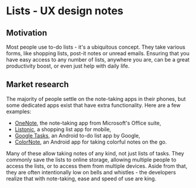 # Lists - UX design notes

## Motivation

Most people use to-do lists - it's a ubiquitous concept. They take various forms, like shopping lists, post-it notes or unread emails. Ensuring that you have easy access to any number of lists, anywhere you are, can be a great productivity boost, or even just help with daily life. 

## Market research

The majority of people settle on the note-taking apps in their phones, but some dedicated apps exist that have extra functionality. Here are a few examples:

   - [OneNote](https://www.microsoft.com/en-us/microsoft-365/onenote/digital-note-taking-app), the note-taking app from Microsoft's Office suite,
   - [Listonic](https://listonic.com), a shopping list app for mobile,
   - [Google Tasks](https://play.google.com/store/apps/details?id=com.google.android.apps.tasks), an Android to-do list app by Google,
   - [ColorNote](https://play.google.com/store/apps/details?id=com.socialnmobile.dictapps.notepad.color.note), an Android app for taking colorful notes on the go.

Many of these allow taking notes of any kind, not just lists of tasks. They commonly save the lists to online storage, allowing multiple people to access the lists, or to access them from multiple devices. Aside from that, they are often intentionally low on bells and whistles - the developers realize that with note-taking, ease and speed of use are king.

